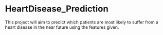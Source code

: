 # HeartDisease_Prediction
This project will aim to predict which patients are most likely to suffer from a heart disease in the near future using the features given.
